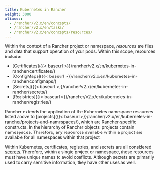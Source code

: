 ```yaml
---
title: Kubernetes in Rancher
weight: 3000
aliases:
  - /rancher/v2.x/en/concepts/
  - /rancher/v2.x/en/tasks/
  - /rancher/v2.x/en/concepts/resources/
---
```




Within the context of a Rancher project or namespace, _resources_ are files and data that support operation of your pods. Within this scope, resources include:

- [Certificates]({{< baseurl >}}/rancher/v2.x/en/kubernetes-in-rancher/certificates/)
- [ConfigMaps]({{< baseurl >}}/rancher/v2.x/en/kubernetes-in-rancher/configmaps/)
- [Secrets]({{< baseurl >}}/rancher/v2.x/en/kubernetes-in-rancher/secrets/)
- [Registries]({{< baseurl >}}/rancher/v2.x/en/kubernetes-in-rancher/registries/)

Rancher extends the application of the Kubernetes namespace resources listed above to [projects]({{< baseurl >}}/rancher/v2.x/en/kubernetes-in-rancher/projects-and-namespaces/), which are Rancher-specific constructs. In the hierarchy of Rancher objects, projects contain namespaces. Therefore, any resources available within a project are available for all namespaces within that project.

Within Kubernetes, certificates, registries, and secrets are all considered [secrets](https://kubernetes.io/docs/concepts/configuration/secret/). Therefore, within a single project or namespace, these resources must have unique names to avoid conflicts. Although secrets are primarily used to carry sensitive information, they have other uses as well.
